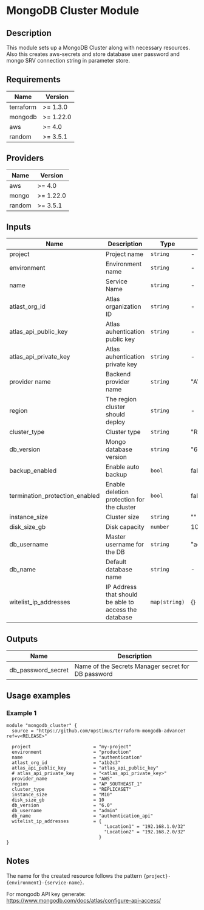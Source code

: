 # MongoDB Cluster Module

## Description

This module sets up a MongoDB Cluster along with necessary resources. Also this creates aws-secrets and store database user password and mongo SRV connection string in parameter store.

## Requirements

| Name       | Version   |
|------------|-----------|
| terraform  | >= 1.3.0  |
| mongodb    | >= 1.22.0 |
| aws        | >= 4.0    |
| random     | >= 3.5.1  |

## Providers

| Name  | Version   |
|-------|-----------|
| aws   | >= 4.0    |
| mongo | >= 1.22.0 |
| random| >= 3.5.1  |

## Inputs

| Name                             | Description                                              | Type              | Default              | Required |
|----------------------------------|----------------------------------------------------------|-------------------|----------------------|:--------:|
| project                          | Project name                                             | `string`          | -                    | yes      |
| environment                      | Environment name                                         | `string`          | -                    | yes      |
| name                             | Service Name                                             | `string`          | -                    | yes      |
| atlast_org_id                    | Atlas organization ID                                    | `string`          | -                    | yes      |
| atlas_api_public_key             | Atlas auhentication public key                           | `string`          | -                    | yes      |
| atlas_api_private_key            | Atlas auhentication private key                          | `string`          | -                    | yes      |
| provider name                    | Backend provider name                                    | `string`          | "AWS"                | yes      |
| region                           | The region cluster should deploy                         | `string`          | -                    | yes      |
| cluster_type                     | Cluster type                                             | `string`          | "REPLICASET"         | yes      |
| db_version                       | Mongo database version                                   | `string`          | "6.0"                | yes      |
| backup_enabled                   | Enable auto backup                                       | `bool`            | false                | no       |
| termination_protection_enabled   | Enable deletion protection for the cluster               | `bool`            | false                | no       |
| instance_size                    | Cluster size                                             | `string`          | ""                   | yes      |
| disk_size_gb                     | Disk capacity                                            | `number`          | 10                   | no       |
| db_username                      | Master username for the DB                               | `string`          | "admin"              | no       |
| db_name                          | Default database name                                    | `string`          | -                    | yes      |
| witelist_ip_addresses            | IP Address that should be able to access the database    | `map(string)`     | {}                   | yes      |


## Outputs

| Name              | Description                                   |
|-------------------|-----------------------------------------------|
| db_password_secret| Name of the Secrets Manager secret for DB password |


## Usage examples

### Example 1

```hcl
module "mongodb_cluster" {
  source = "https://github.com/opstimus/terraform-mongodb-advance?ref=v<RELEASE>"

  project                       = "my-project"
  environment                   = "production"
  name                          = "authentication"
  atlast_org_id                 = "a1b2c3"
  atlas_api_public_key          = "atlas_api_public_key"
  # atlas_api_private_key       = "<atlas_api_private_key>"
  provider_name                 = "AWS"
  region                        = "AP_SOUTHEAST_1"
  cluster_type                  = "REPLICASET"
  instance_size                 = "M10"
  disk_size_gb                  = 10
  db_version                    = "6.0"
  db_username                   = "admin"
  db_name                       = "authentication_api"
  witelist_ip_addresses         = {
                                    "Location1" = "192.168.1.0/32"
                                    "Location2" = "192.168.2.0/32"
                                  }
}
```

## Notes

The name for the created resource follows the pattern `{project}-{environment}-{service-name}`.

For mongodb API key generate: https://www.mongodb.com/docs/atlas/configure-api-access/
